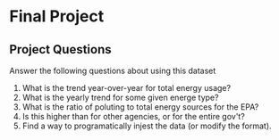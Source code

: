 # Final Project
## Project Questions
Answer the following questions about using this dataset

1. What is the trend year-over-year for total energy usage?
2. What is the yearly trend for some given energe type?
3. What is the ratio of poluting to total energy sources for the EPA?
4. Is this higher than for other agencies, or for the entire gov't?
5. Find a way to programatically injest the data (or modify the format).
